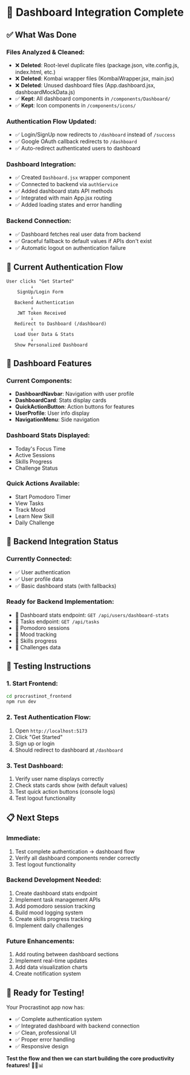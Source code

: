 # 🎯 Dashboard Integration Complete

## ✅ What Was Done

### **Files Analyzed & Cleaned:**
- ❌ **Deleted**: Root-level duplicate files (package.json, vite.config.js, index.html, etc.)
- ❌ **Deleted**: Kombai wrapper files (KombaiWrapper.jsx, main.jsx)
- ❌ **Deleted**: Unused dashboard files (App.dashboard.jsx, dashboardMockData.js)
- ✅ **Kept**: All dashboard components in `/components/Dashboard/`
- ✅ **Kept**: Icon components in `/components/icons/`

### **Authentication Flow Updated:**
- ✅ Login/SignUp now redirects to `/dashboard` instead of `/success`
- ✅ Google OAuth callback redirects to `/dashboard`
- ✅ Auto-redirect authenticated users to dashboard

### **Dashboard Integration:**
- ✅ Created `Dashboard.jsx` wrapper component
- ✅ Connected to backend via `authService`
- ✅ Added dashboard stats API methods
- ✅ Integrated with main App.jsx routing
- ✅ Added loading states and error handling

### **Backend Connection:**
- ✅ Dashboard fetches real user data from backend
- ✅ Graceful fallback to default values if APIs don't exist
- ✅ Automatic logout on authentication failure

## 🎯 Current Authentication Flow

```
User clicks "Get Started"
         ↓
    SignUp/Login Form
         ↓
   Backend Authentication
         ↓
    JWT Token Received
         ↓
   Redirect to Dashboard (/dashboard)
         ↓
   Load User Data & Stats
         ↓
   Show Personalized Dashboard
```

## 🚀 Dashboard Features

### **Current Components:**
- **DashboardNavbar**: Navigation with user profile
- **DashboardCard**: Stats display cards
- **QuickActionButton**: Action buttons for features
- **UserProfile**: User info display
- **NavigationMenu**: Side navigation

### **Dashboard Stats Displayed:**
- Today's Focus Time
- Active Sessions
- Skills Progress
- Challenge Status

### **Quick Actions Available:**
- Start Pomodoro Timer
- View Tasks
- Track Mood
- Learn New Skill
- Daily Challenge

## 🔧 Backend Integration Status

### **Currently Connected:**
- ✅ User authentication
- ✅ User profile data
- ✅ Basic dashboard stats (with fallbacks)

### **Ready for Backend Implementation:**
- 🔄 Dashboard stats endpoint: `GET /api/users/dashboard-stats`
- 🔄 Tasks endpoint: `GET /api/tasks`
- 🔄 Pomodoro sessions
- 🔄 Mood tracking
- 🔄 Skills progress
- 🔄 Challenges data

## 🧪 Testing Instructions

### **1. Start Frontend:**
```bash
cd procrastinot_frontend
npm run dev
```

### **2. Test Authentication Flow:**
1. Open `http://localhost:5173`
2. Click "Get Started"
3. Sign up or login
4. Should redirect to dashboard at `/dashboard`

### **3. Test Dashboard:**
1. Verify user name displays correctly
2. Check stats cards show (with default values)
3. Test quick action buttons (console logs)
4. Test logout functionality

## 📋 Next Steps

### **Immediate:**
1. Test complete authentication → dashboard flow
2. Verify all dashboard components render correctly
3. Test logout functionality

### **Backend Development Needed:**
1. Create dashboard stats endpoint
2. Implement task management APIs
3. Add pomodoro session tracking
4. Build mood logging system
5. Create skills progress tracking
6. Implement daily challenges

### **Future Enhancements:**
1. Add routing between dashboard sections
2. Implement real-time updates
3. Add data visualization charts
4. Create notification system

## 🎉 Ready for Testing!

Your Procrastinot app now has:
- ✅ Complete authentication system
- ✅ Integrated dashboard with backend connection
- ✅ Clean, professional UI
- ✅ Proper error handling
- ✅ Responsive design

**Test the flow and then we can start building the core productivity features!** 🍅📝📊